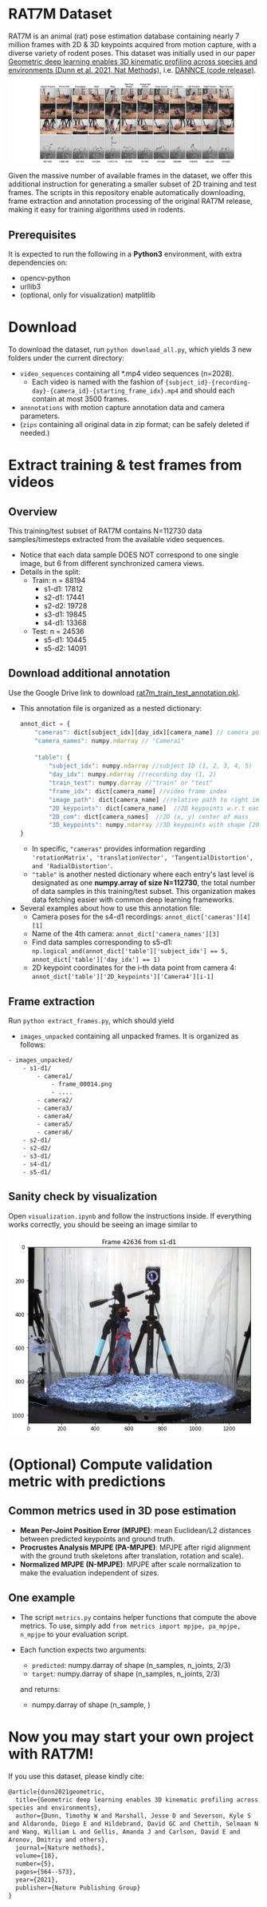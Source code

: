 #  RAT7M Dataset 

RAT7M is an animal (rat) pose estimation database containing nearly 7 million frames with 2D & 3D keypoints acquired from motion capture, with a diverse variety of rodent poses. This dataset was initially used in our paper [Geometric deep learning enables 3D kinematic profiling across species and environments (Dunn et al. 2021, Nat Methods)](https://www.nature.com/articles/s41592-021-01106-6), i.e. [DANNCE (code release)](https://github.com/spoonsso/dannce).

![RAT7M Overview](commons/rat7m.jpeg)

Given the massive number of available frames in the dataset, we offer this additional instruction for generating a smaller subset of 2D training and test frames. The scripts in this repository enable automatically downloading, frame extraction and annotation processing of the original RAT7M release, making it easy for training algorithms used in rodents.

## Prerequisites
It is expected to run the following in a **Python3** environment, with extra dependencies on:
* opencv-python
* urllib3
* (optional, only for visualization) matplitlib 

# Download
To download the dataset, run `python download_all.py`, which yields 3 new folders under the current directory:
* `video_sequences` containing all *.mp4 video sequences (n=2028).
    * Each video is named with the fashion of `{subject_id}-{recording-day}-{camera_id}-{starting_frame_idx}.mp4` and should each contain at most 3500 frames.
* `annnotations` with motion capture annotation data and camera parameters.
* (`zips` containing all original data in zip format; can be safely deleted if needed.)

# Extract training & test frames from videos
## Overview
This training/test subset of RAT7M contains N=112730 data samples/timesteps extracted from the available video sequences. 
* Notice that each data sample DOES NOT correspond to one single image, but 6 from different synchronized camera views. 
* Details in the split:
    * Train: n = 88194
        * s1-d1: 17812
        * s2-d1: 17441
        * s2-d2: 19728
        * s3-d1: 19845
        * s4-d1: 13368
    * Test: n = 24536
        * s5-d1: 10445
        * s5-d2: 14091


## Download additional annotation
Use the Google Drive link to download [rat7m_train_test_annotation.pkl](https://drive.google.com/file/d/1sZwwX2v0NGkT9j3I5-QCetCxCKEZk5U-/view?usp=sharing). 

* This annotation file is organized as a nested dictionary:
    ```javascript
    annot_dict = {
        "cameras": dict[subject_idx][day_idx][camera_name] // camera poses
        "camera_names": numpy.ndarray // "Camera1"

        "table": {
            "subject_idx": numpy.ndarray //subject ID (1, 2, 3, 4, 5)
            "day_idx": numpy.ndarray //recording day (1, 2)
            "train_test": numpy.darray //"train" or "test"
            "frame_idx": dict[camera_name] //video frame index
            "image_path": dict[camera_name] //relative path to right image "images_unpacked/s1-d1/camera1/frame_000014.jpg"
            "2D_keypoints": dict[camera_name]  //2D keypoints w.r.t each camera, with shape [20, 2]
            "2D_com": dict[camera_names]  //2D (x, y) center of mass
            "3D_keypoints": numpy.ndarray //3D keypoints with shape [20, 3]   
    }
    ```
    * In specific, `"cameras"` provides information regarding `
        'rotationMatrix',
        'translationVector',
        'TangentialDistortion',
        and 'RadialDistortion'`.
    * `"table"` is another nested dictionary where each entry's last level is designated as one **numpy.array of size N=112730**, the total number of data samples in this training/test subset. This organization makes data fetching easier with common deep learning frameworks.
* Several examples about how to use this annotation file:
    * Camera poses for the s4-d1 recordings: `annot_dict['cameras'][4][1]`
    * Name of the 4th camera: `annot_dict['camera_names'][3]`
    * Find data samples corresponding to s5-d1: `np.logical_and(annot_dict['table']['subject_idx'] == 5, annot_dict['table']['day_idx'] == 1)`
    * 2D keypoint coordinates for the i-th data point from camera 4: `annot_dict['table']['2D_keypoints']['Camera4'][i-1]`

## Frame extraction
Run `python extract_frames.py`, which should yield
* `images_unpacked` containing all unpacked frames. It is organized as follows:
```
- images_unpacked/
    - s1-d1/
        - camera1/
            - frame_00014.png
            - ....
        - camera2/
        - camera3/
        - camera4/
        - camera5/
        - camera6/
    - s2-d1/
    - s2-d2/
    - s3-d1/
    - s4-d1/
    - s5-d1/
```
## Sanity check by visualization
Open `visualization.ipynb` and follow the instructions inside. If everything works correctly, you should be seeing an image similar to 

![sample_frame](commons/sample_frame.png)

# (Optional) Compute validation metric with predictions
## Common metrics used in 3D pose estimation
* **Mean Per-Joint Position Error (MPJPE)**: mean Euclidean/L2 distances between predicted keypoints and ground truth.
* **Procrustes Analysis MPJPE (PA-MPJPE)**: MPJPE after rigid alignment with the ground truth skeletons after translation, rotation and scale).
* **Normalized MPJPE (N-MPJPE)**: MPJPE after scale normalization to make the evaluation independent of sizes.

## One example
* The script `metrics.py` contains helper functions that compute the above metrics. To use, simply add `from metrics import mpjpe, pa_mpjpe, n_mpjpe` to your evaluation script.
* Each function expects two arguments:
    * `predicted`: numpy.darray of shape (n_samples, n_joints, 2/3)
    * `target`: numpy.darray of shape (n_samples, n_joints, 2/3)

    and returns:
    * numpy.darray of shape (n_sample, )

# Now you may start your own project with RAT7M!
If you use this dataset, please kindly cite:
```
@article{dunn2021geometric,
  title={Geometric deep learning enables 3D kinematic profiling across species and environments},
  author={Dunn, Timothy W and Marshall, Jesse D and Severson, Kyle S and Aldarondo, Diego E and Hildebrand, David GC and Chettih, Selmaan N and Wang, William L and Gellis, Amanda J and Carlson, David E and Aronov, Dmitriy and others},
  journal={Nature methods},
  volume={18},
  number={5},
  pages={564--573},
  year={2021},
  publisher={Nature Publishing Group}
}
```
